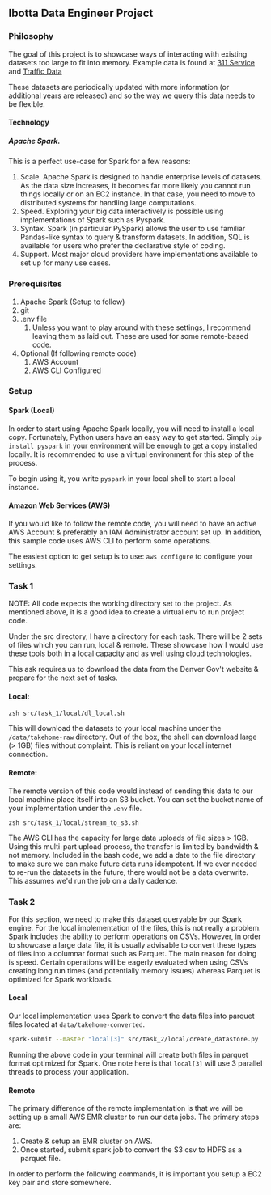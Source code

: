 ## Ibotta Data Engineer Project

### Philosophy

The goal of this project is to showcase ways of interacting with existing
datasets too large to fit into memory. Example data is found
at [311 Service](https://www.denvergov.org/media/gis/DataCatalog/311_service_data/csv/311_service_data_2015.csv)
and [Traffic Data](https://www.denvergov.org/media/gis/DataCatalog/traffic_accidents/csv/traffic_accidents.csv)

These datasets are periodically updated with more information (or additional
years are released) and so the way we query this data needs to be flexible.

#### Technology

##### Apache Spark.

This is a perfect use-case for Spark for a few reasons:

1. Scale. Apache Spark is designed to handle enterprise levels of datasets. As
   the data size increases, it becomes far more likely you cannot run things
   locally or on an EC2 instance. In that case, you need to move to distributed
   systems for handling large computations.
2. Speed. Exploring your big data interactively is possible using
   implementations of Spark such as Pyspark.
3. Syntax. Spark (in particular PySpark) allows the user to use familiar
   Pandas-like syntax to query & transform datasets. In addition, SQL is
   available for users who prefer the declarative style of coding.
4. Support. Most major cloud providers have implementations available to set up
   for many use cases.

### Prerequisites

1. Apache Spark (Setup to follow)
2. git
3. .env file
    1. Unless you want to play around with these settings, I recommend leaving
       them as laid out. These are used for some remote-based code.
4. Optional (If following remote code)
    1. AWS Account
    2. AWS CLI Configured

### Setup

#### Spark (Local)

In order to start using Apache Spark locally, you will need to install a local
copy. Fortunately, Python users have an easy way to get started.
Simply `pip install pyspark` in your environment will be enough to get a copy
installed locally. It is recommended to use a virtual environment for this step
of the process.

To begin using it, you write `pyspark` in your local shell to start a local
instance.

#### Amazon Web Services (AWS)

If you would like to follow the remote code, you will need to have an active AWS
Account & preferably an IAM Administrator account set up. In addition, this
sample code uses AWS CLI to perform some operations.

The easiest option to get setup is to use: `aws configure` to configure your
settings.

### Task 1

NOTE: All code expects the working directory set to the project. As mentioned
above, it is a good idea to create a virtual env to run project code.

Under the src directory, I have a directory for each task. There will be 2 sets
of files which you can run, local & remote. These showcase how I would use these
tools both in a local capacity and as well using cloud technologies.

This ask requires us to download the data from the Denver Gov't website &
prepare for the next set of tasks.

#### Local:

```shell
zsh src/task_1/local/dl_local.sh
```

This will download the datasets to your local machine under the
`/data/takehome-raw` directory. Out of the box, the shell can download large
(> 1GB) files without complaint. This is reliant on your local internet
connection.

#### Remote:

The remote version of this code would instead of sending this data to our local
machine place itself into an S3 bucket. You can set the bucket name of your
implementation under the `.env` file.

```shell
zsh src/task_1/local/stream_to_s3.sh
```

The AWS CLI has the capacity for large data uploads of file sizes > 1GB. Using
this multi-part upload process, the transfer is limited by bandwidth & not
memory. Included in the bash code, we add a date to the file directory to make
sure we can make future data runs idempotent. If we ever needed to re-run the
datasets in the future, there would not be a data overwrite. This assumes we'd
run the job on a daily cadence.

### Task 2

For this section, we need to make this dataset queryable by our Spark engine.
For the local implementation of the files, this is not really a problem. Spark
includes the ability to perform operations on CSVs. However, in order to
showcase a large data file, it is usually advisable to convert these types of
files into a columnar format such as Parquet. The main reason for doing is
speed. Certain operations will be eagerly evaluated when using CSVs creating
long run times (and potentially memory issues) whereas Parquet is optimized for
Spark workloads.

#### Local

Our local implementation uses Spark to convert the data files into parquet files
located at `data/takehome-converted`.

```zsh
spark-submit --master "local[3]" src/task_2/local/create_datastore.py
```

Running the above code in your terminal will create both files in parquet format
optimized for Spark. One note here is that `local[3]` will use 3 parallel
threads to process your application.

#### Remote

The primary difference of the remote implementation is that we will be setting
up a small AWS EMR cluster to run our data jobs. The primary steps are:

1. Create & setup an EMR cluster on AWS.
2. Once started, submit spark job to convert the S3 csv to HDFS as a parquet
   file. 

In order to perform the following commands, it is important you setup a EC2 
key pair and store somewhere. 









